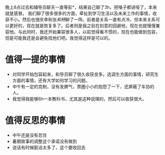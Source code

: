 晚上8点过去和辅导员聊天一直等彭*，结果自己聊了3h，把嗓子都讲哑了，本来就是感冒。
我们聊了很多很多的方面，牵扯到学习生活以及未来工作的事情，收获不小。然后也很庆幸和张*和杨*聊了一阵。前者是关系一直有点冷，但本来关系可以更好的，现在就是恢复多了。后者则是我之前在刻意的回避他，现在也就慢慢兼容他。与此同时，我还开始兼容很多人，以前觉得看不惯的，现在也能做到包容，但是可能我还是会避免找他们吧。我觉得这样是可以的。

# 值得一提的事情

+ 对同学开始包容起来，和导员聊了很久收获良多。选调生方面的事情，研究生方面的事情，还有大学如何学习的问题。
+ 中午有一定的克制，没有发脾气，票圈小小的抱怨了一下，还屏蔽了车协的人。
+ 我觉得我能够6h一本教科书，尤其是这种说理的，然后可以收获很大。

# 值得反思的事情

+ 中午还是没有忍住
+ 暑期故事的调整这个承诺没有做到
+ 说话有时候脏话太多了，这个要收回去

